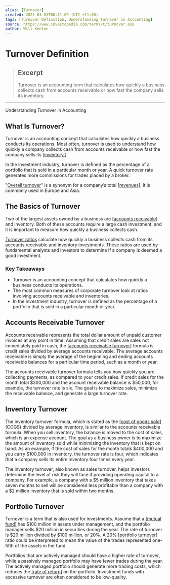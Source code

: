 ```yaml
---
alias: [Turnover]
created: 2021-03-03T00:11:09 (UTC +11:00)
tags: [Turnover Definition, Understanding Turnover in Accounting]
source: https://www.investopedia.com/terms/t/turnover.asp
author: Will Kenton
---
```


# Turnover Definition

> ## Excerpt
> Turnover is an accounting term that calculates how quickly a business collects cash from accounts receivable or how fast the company sells its inventory.

---

Understanding Turnover in Accounting
## What Is Turnover?

Turnover is an accounting concept that calculates how quickly a business conducts its operations. Most often, turnover is used to understand how quickly a company collects cash from accounts receivable or how fast the company sells its [[inventory.]](https://www.investopedia.com/terms/i/inventoryturnover.asp)

In the investment industry, turnover is defined as the percentage of a portfolio that is sold in a particular month or year. A quick turnover rate generates more commissions for trades placed by a broker.

"[Overall turnover](https://www.investopedia.com/terms/o/overall-turnover.asp)" is a synonym for a company’s total [[revenues]](https://www.investopedia.com/terms/r/revenue.asp). It is commonly used in Europe and Asia.

## The Basics of Turnover

Two of the largest assets owned by a business are [[accounts receivable]](https://www.investopedia.com/terms/a/accountsreceivable.asp) and inventory. Both of these accounts require a large cash investment, and it is important to measure how quickly a business collects cash.

[Turnover ratios](https://www.investopedia.com/terms/t/turnoverratio.asp) calculate how quickly a business collects cash from its accounts receivable and inventory investments. These ratios are used by fundamental analysts and investors to determine if a company is deemed a good investment.

### Key Takeaways

-   Turnover is an accounting concept that calculates how quickly a business conducts its operations.
-   The most common measures of corporate turnover look at ratios involving accounts receivable and inventories.
-   In the investment industry, turnover is defined as the percentage of a portfolio that is sold in a particular month or year.

## Accounts Receivable Turnover

Accounts receivable represents the total dollar amount of unpaid customer invoices at any point in time. Assuming that credit sales are sales not immediately paid in cash, the [[accounts receivable turnover]](https://www.investopedia.com/terms/r/receivableturnoverratio.asp) formula is credit sales divided by average accounts receivable. The average accounts receivable is simply the average of the beginning and ending accounts receivable balances for a particular time period, such as a month or year.

The accounts receivable turnover formula tells you how quickly you are collecting payments, as compared to your credit sales. If credit sales for the month total $300,000 and the account receivable balance is $50,000, for example, the turnover rate is six. The goal is to maximize sales, minimize the receivable balance, and generate a large turnover rate.

## Inventory Turnover

The inventory turnover formula, which is stated as the [[cost of goods sold]](https://www.investopedia.com/terms/c/cogs.asp) (COGS) divided by average inventory, is similar to the accounts receivable formula. When you sell inventory, the balance is moved to the cost of sales, which is an expense account. The goal as a business owner is to maximize the amount of inventory sold while minimizing the inventory that is kept on hand. As an example, if the cost of sales for the month totals $400,000 and you carry $100,000 in inventory, the turnover rate is four, which indicates that a company sells its entire inventory four times every year.

The inventory turnover, also known as sales turnover, helps investors determine the level of risk they will face if providing operating capital to a company. For example, a company with a $5 million inventory that takes seven months to sell will be considered less profitable than a company with a $2 million inventory that is sold within two months.

## Portfolio Turnover

Turnover is a term that is also used for investments. Assume that a [[mutual fund]](https://www.investopedia.com/terms/m/mutualfund.asp) has $100 million in assets under management, and the portfolio manager sells $20 million in securities during the year. The rate of turnover is $20 million divided by $100 million, or 20%. A 20% [[portfolio turnover]](https://www.investopedia.com/terms/p/portfolioturnover.asp) ratio could be interpreted to mean the value of the trades represented one-fifth of the assets in the fund.

Portfolios that are actively managed should have a higher rate of turnover, while a passively managed portfolio may have fewer trades during the year. The actively managed portfolio should generate more trading costs, which reduces the [[rate of return]](https://www.investopedia.com/terms/r/rateofreturn.asp) on the portfolio. Investment funds with excessive turnover are often considered to be low-quality.
